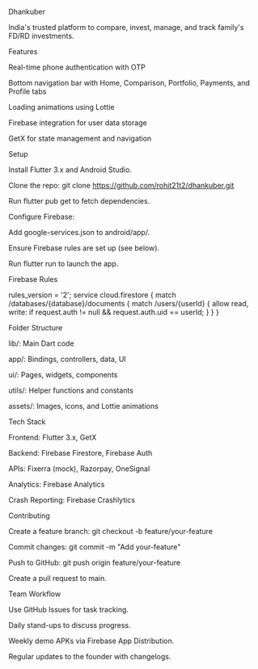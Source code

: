 Dhankuber

India's trusted platform to compare, invest, manage, and track family's FD/RD investments.

Features





Real-time phone authentication with OTP



Bottom navigation bar with Home, Comparison, Portfolio, Payments, and Profile tabs



Loading animations using Lottie



Firebase integration for user data storage



GetX for state management and navigation

Setup





Install Flutter 3.x and Android Studio.



Clone the repo: git clone https://github.com/rohit21t2/dhankuber.git



Run flutter pub get to fetch dependencies.



Configure Firebase:





Add google-services.json to android/app/.



Ensure Firebase rules are set up (see below).



Run flutter run to launch the app.

Firebase Rules

rules_version = '2';
service cloud.firestore {
match /databases/{database}/documents {
match /users/{userId} {
allow read, write: if request.auth != null && request.auth.uid == userId;
}
}
}

Folder Structure





lib/: Main Dart code





app/: Bindings, controllers, data, UI



ui/: Pages, widgets, components



utils/: Helper functions and constants



assets/: Images, icons, and Lottie animations

Tech Stack





Frontend: Flutter 3.x, GetX



Backend: Firebase Firestore, Firebase Auth



APIs: Fixerra (mock), Razorpay, OneSignal



Analytics: Firebase Analytics



Crash Reporting: Firebase Crashlytics

Contributing





Create a feature branch: git checkout -b feature/your-feature



Commit changes: git commit -m "Add your-feature"



Push to GitHub: git push origin feature/your-feature



Create a pull request to main.

Team Workflow





Use GitHub Issues for task tracking.



Daily stand-ups to discuss progress.



Weekly demo APKs via Firebase App Distribution.



Regular updates to the founder with changelogs.